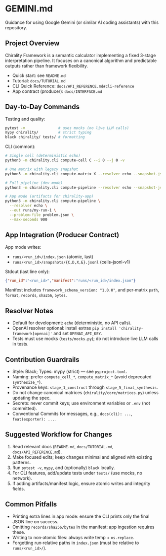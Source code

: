# GEMINI.md

Guidance for using Google Gemini (or similar AI coding assistants) with this repository.

## Project Overview

Chirality Framework is a semantic calculator implementing a fixed 3‑stage interpretation pipeline. It focuses on a canonical algorithm and predictable outputs rather than framework flexibility.

- Quick start: see `README.md`
- Tutorial: `docs/TUTORIAL.md`
- CLI Quick Reference: `docs/API_REFERENCE.md#cli-reference`
- App contract (producer): `docs/INTERFACE.md`

## Day‑to‑Day Commands

Testing and quality:

```bash
pytest -v               # uses mocks (no live LLM calls)
mypy chirality/         # strict typing
black chirality/ tests/ # formatting
```

CLI (common):

```bash
# Single cell (deterministic echo)
python3 -m chirality.cli compute-cell C --i 0 --j 0 -v

# One matrix with legacy snapshot
python3 -m chirality.cli compute-matrix X --resolver echo --snapshot-jsonl -v

# Full pipeline (dev mode)
python3 -m chirality.cli compute-pipeline --resolver echo --snapshot-jsonl --include-base -v

# App mode (artifacts for chirality-app)
python3 -m chirality.cli compute-pipeline \
  --resolver echo \
  --out runs/my-run-1 \
  --problem-file problem.json \
  --max-seconds 900
```

## App Integration (Producer Contract)

App mode writes:
- `runs/<run_id>/index.json` (atomic, last)
- `runs/<run_id>/snapshots/{C,D,X,E}.jsonl` (cells-jsonl-v1)

Stdout (last line only):
```json
{"run_id":"<run_id>","manifest":"runs/<run_id>/index.json"}
```

Manifest includes `framework_schema_version: "1.0.0"`, and per‑matrix `path`, `format`, `records`, `sha256`, `bytes`.

## Resolver Notes

- Default for development: `echo` (deterministic, no API calls).
- OpenAI resolver optional: install extras `pip install 'chirality-framework[openai]'` and set `OPENAI_API_KEY`.
- Tests must use mocks (`tests/mocks.py`); do not introduce live LLM calls in tests.

## Contribution Guardrails

- Style: Black; Types: mypy (strict) — see `pyproject.toml`.
- Naming: prefer `compute_cell_*`, `compute_matrix_*` (avoid deprecated `synthesize_*`).
- Provenance keys: `stage_1_construct` through `stage_5_final_synthesis`.
- Do not change canonical matrices (`chirality/core/matrices.py`) unless updating the spec.
- Secrets: never commit keys; use environment variables or `.env` (not committed).
- Conventional Commits for messages, e.g., `docs(cli): ...`, `feat(exporter): ...`.

## Suggested Workflow for Changes

1. Read relevant docs (`README.md`, `docs/TUTORIAL.md`, `docs/API_REFERENCE.md`).
2. Make focused edits; keep changes minimal and aligned with existing patterns.
3. Run `pytest -v`, `mypy`, and (optionally) `black` locally.
4. For CLI features, add/update tests under `tests/` (use mocks, no network).
5. If adding artifacts/manifest logic, ensure atomic writes and integrity fields.

## Common Pitfalls

- Printing extra lines in app mode: ensure the CLI prints only the final JSON line on success.
- Omitting `records/sha256/bytes` in the manifest: app ingestion requires these.
- Writing to non‑atomic files: always write temp + `os.replace`.
- Forgetting run‑relative paths in `index.json` (must be relative to `runs/<run_id>/`).
